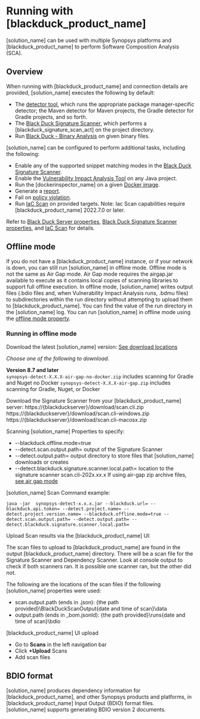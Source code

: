 # Running with [blackduck_product_name]

[solution_name] can be used with multiple Synopsys platforms and [blackduck_product_name] to perform Software Composition Analysis (SCA).

## Overview

When running with [blackduck_product_name] and connection details are provided, [solution_name] executes
the following by default:

* The [detector tool](../../components/detectors.md), which runs the appropriate package manager-specific detector; the Maven detector
for Maven projects, the Gradle detector for Gradle projects, and so forth.
* The [Black Duck Signature Scanner](../../properties/configuration/signature-scanner.md), which performs a [blackduck_signature_scan_act] on the
project directory.
* Run [Black Duck - Binary Analysis](../../properties/configuration/binary-scanner.md) on given binary files.

[solution_name] can be configured to perform additional tasks, including the following:

* Enable any of the supported snippet matching modes in the [Black Duck Signature Scanner](../../properties/configuration/signature-scanner.md).
* Enable the [Vulnerability Impact Analysis Tool](../../properties/configuration/impact-analysis.md#vulnerability-impact-analysis-enabled) on any Java project.
* Run the [dockerinspector_name] on a given [Docker image](../../packagemgrs/docker/intro.md).
* Generate a [report](../../properties/configuration/report.md).
* Fail on [policy violation](../../properties/configuration/project.md#fail-on-policy-violation-severities-advanced).
* Run [IaC Scan](../iacscan.md) on provided targets. Note: Iac Scan capabilities require [blackduck_product_name] 2022.7.0 or later.

Refer to [Black Duck Server properties](../../properties/configuration/blackduck-server.md), [Black Duck Signature Scanner properties](../../properties/configuration/signature-scanner.md), and [IaC Scan](../iacscan.md) for details.

## Offline mode

If you do not have a [blackduck_product_name] instance, or if your network is down, you can still run [solution_name] in offline mode.
<note type="note">Offline mode is not the same as Air Gap mode. Air Gap mode requires the airgap.jar available to execute as it contains local copies of scanning libraries to support full offline execution.</note>
In offline mode, [solution_name] writes output files (.bdio files and, when Vulnerability Impact Analysis runs, .bdmu files) to subdirectories
within the run directory without attempting to upload them to [blackduck_product_name]. You can find the value of the run directory in the [solution_name] log.
You can run [solution_name] in offline mode using the [offline mode property](../../properties/configuration/blackduck-server.md#offline-mode).

### Running in offline mode

Download the latest [solution_name] version:
 [See download locations](https://sig-product-docs.synopsys.com/bundle/integrations-detect/page/downloadingandinstalling/downloadlocations.html)   
 
*Choose one of the following to download.*

**Version 8.7 and later**   
`synopsys-detect-X.X.X-air-gap-no-docker.zip` includes scanning for Gradle and Nuget no Docker
`synopsys-detect-X.X.X-air-gap.zip` includes scanning for Gradle, Nuget, or Docker

Download the Signature Scanner from your [blackduck_product_name] server:
https://{blackduckserver}/download/scan.cli.zip
https://{blackduckserver}/download/scan.cli-windows.zip
https://{blackduckserver}/download/scan.cli-macosx.zip

Scanning [solution_name] Properties to specify:
* --blackduck.offline.mode=true
* --detect.scan.output.path= output of the Signature Scanner
* --detect.output.path= output directory to store files that [solution_name] downloads or creates
* --detect.blackduck.signature.scanner.local.path= location to the signature scanner scan.cli-202x.xx.x
If using air-gap zip archive files, [see air gap mode](https://sig-product-docs.synopsys.com/bundle/integrations-detect/page/downloadingandrunning/airgap.html)

[solution_name] Scan Command example:
```
java -jar  synopsys-detect-x.x.x.jar --blackduck.url= --blackduck.api.token= --detect.project.name= --detect.project.version.name= --blackduck.offline.mode=true --detect.scan.output.path= --detect.output.path= --detect.blackduck.signature.scanner.local.path=
```
      
Upload Scan results via the [blackduck_product_name] UI:

The scan files to upload to [blackduck_product_name] are found in the output [blackduck_product_name] directory. There will be a scan file for the Signature Scanner and Dependency Scanner. Look at console output to check if both scanners ran. It is possible one scanner ran, but the other did not.

The following are the locations of the scan files if the following [solution_name] properties were used:

* scan.output.path (ends in .json): {the path provided}\BlackDuckScanOutput\{date and time of scan}\data
* output.path (ends in _bom.jsonld): {the path provided}\runs\{date and time of scan}\bdio

[blackduck_product_name] UI upload

- Go to **Scans** in the left navigation bar
- Click **+Upload** Scans
- Add scan files

## BDIO format

[solution_name] produces dependency information for [blackduck_product_name], and other Synopsys products and platforms, in [blackduck_product_name] Input Output (BDIO) format files.
[solution_name] supports generating BDIO version 2 documents.
